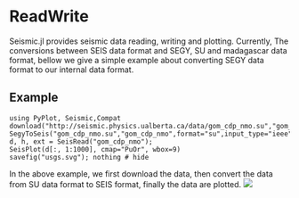 # ReadWrite
Seismic.jl provides seismic data reading, writing and plotting. Currently, The conversions between SEIS data format and SEGY, SU and madagascar data format, bellow we give a simple example about converting SEGY data format to our internal data format.

## Example
```@example
using PyPlot, Seismic,Compat
download("http://seismic.physics.ualberta.ca/data/gom_cdp_nmo.su","gom_cdp_nmo.su");
SegyToSeis("gom_cdp_nmo.su","gom_cdp_nmo",format="su",input_type="ieee",swap_bytes=true);
d, h, ext = SeisRead("gom_cdp_nmo");
SeisPlot(d[:, 1:1000], cmap="PuOr", wbox=9)
savefig("usgs.svg"); nothing # hide
```
In the above example, we first download the data, then convert the data from SU data format to SEIS format, finally the data are plotted.
![](usgs.svg)
